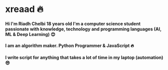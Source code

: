 # xreaad :fire:

#### Hi I'm Riadh Chelbi 18 years old I'm a computer science student passionate with knowledge, technology and programming languages (AI, ML & Deep Learning) :blush:
#### I am an algorithm maker. Python Programmer & JavaScript :fire:
#### I write script for anything that takes a lot of time in my laptop (automation) :sunglasses:


